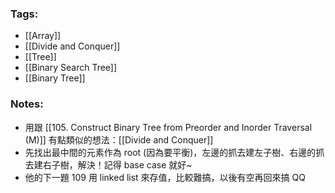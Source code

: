 ### Tags:
- [[Array]]
- [[Divide and Conquer]]
- [[Tree]]
- [[Binary Search Tree]]
- [[Binary Tree]]
### Notes:
- 用跟 [[105. Construct Binary Tree from Preorder and Inorder Traversal (M)]] 有點類似的想法：[[Divide and Conquer]]
- 先找出最中間的元素作為 root (因為要平衡)，左邊的抓去建左子樹、右邊的抓去建右子樹，解決！記得 base case 就好~
- 他的下一題 109 用 linked list 來存值，比較難搞，以後有空再回來搞 QQ